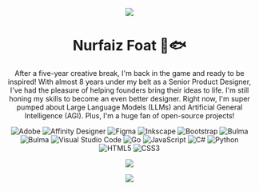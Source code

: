 <div align="center"><a name="readme-top"></a>

![](https://i.imgur.com/GaGdHt9.png)

<h1>Nurfaiz Foat 🐠🐟</h1>

After a five-year creative break, I'm back in the game and ready to be inspired! With almost 8 years under my belt as a Senior Product Designer, I've had the pleasure of helping founders bring their ideas to life. I'm still honing my skills to become an even better designer. Right now, I'm super pumped about Large Language Models (LLMs) and Artificial General Intelligence (AGI). Plus, I'm a huge fan of open-source projects!

![Adobe](https://img.shields.io/badge/adobe-%23FF0000.svg?style=for-the-badge&logo=adobe&logoColor=white)
![Affinity Designer](https://img.shields.io/badge/affinity%20desginer-%231B72BE.svg?style=for-the-badge&logo=affinity-designer&logoColor=white)
![Figma](https://img.shields.io/badge/figma-%23F24E1E.svg?style=for-the-badge&logo=figma&logoColor=white)
![Inkscape](https://img.shields.io/badge/Inkscape-e0e0e0?style=for-the-badge&logo=inkscape&logoColor=080A13)
![Bootstrap](https://img.shields.io/badge/bootstrap-%238511FA.svg?style=for-the-badge&logo=bootstrap&logoColor=white)
![Bulma](https://img.shields.io/badge/bulma-00D0B1?style=for-the-badge&logo=bulma&logoColor=white)
![Bulma](https://img.shields.io/badge/bulma-00D0B1?style=for-the-badge&logo=bulma&logoColor=white)
![Visual Studio Code](https://img.shields.io/badge/Visual%20Studio%20Code-0078d7.svg?style=for-the-badge&logo=visual-studio-code&logoColor=white)
![Go](https://img.shields.io/badge/go-%2300ADD8.svg?style=for-the-badge&logo=go&logoColor=white)
![JavaScript](https://img.shields.io/badge/javascript-%23323330.svg?style=for-the-badge&logo=javascript&logoColor=%23F7DF1E)
![C#](https://img.shields.io/badge/c%23-%23239120.svg?style=for-the-badge&logo=csharp&logoColor=white)
![Python](https://img.shields.io/badge/python-3670A0?style=for-the-badge&logo=python&logoColor=ffdd54)
![HTML5](https://img.shields.io/badge/html5-%23E34F26.svg?style=for-the-badge&logo=html5&logoColor=white)
![CSS3](https://img.shields.io/badge/css3-%231572B6.svg?style=for-the-badge&logo=css3&logoColor=white)

[![][social-x-shield]][social-x-link]

[social-x-shield]: https://img.shields.io/badge/-%40nurfaizfoat-white?labelColor=black&logo=x&logoColor=white&style=flat-square
[social-x-link]: https://x.com/nurfaizfoat


![](https://raw.githubusercontent.com/andreasbm/readme/master/assets/lines/rainbow.png)
